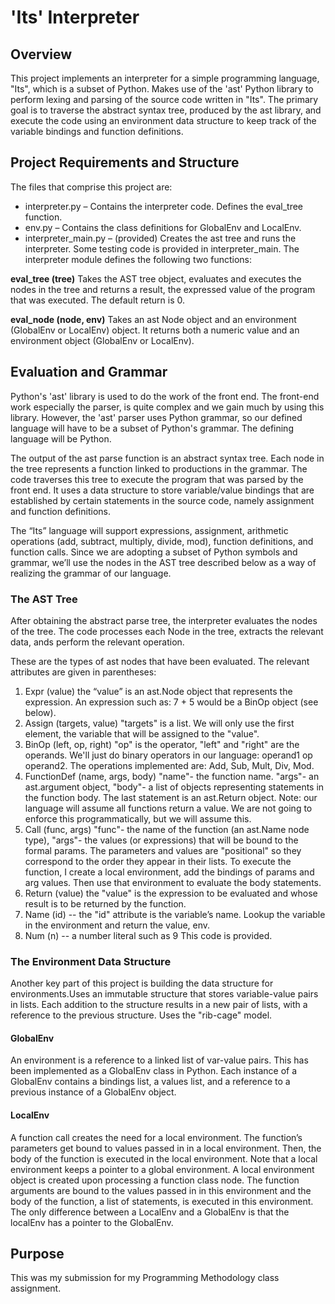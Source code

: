 # 'Its' Interpreter

## Overview
This project implements an interpreter for a simple programming language, "Its", which is a subset of Python.
Makes use of the 'ast' Python library to perform lexing and parsing of the source code written in "Its". The primary goal is to traverse the abstract syntax tree, produced by the ast library, and execute the code
using an environment data structure to keep track of the variable bindings and function definitions.

## Project Requirements and Structure

The files that comprise this project are:
- interpreter.py – Contains the interpreter code. Defines the eval_tree function.
- env.py – Contains the class definitions for GlobalEnv and LocalEnv.
- interpreter_main.py – (provided) Creates the ast tree and runs the interpreter.
Some testing code is provided in interpreter_main. The interpreter module defines the following two functions:

**eval_tree (tree)** Takes the AST tree object, evaluates and executes the nodes in the tree and returns a result, the expressed value of the program that was executed. The default return is 0.

**eval_node (node, env)** Takes an ast Node object and an environment (GlobalEnv or LocalEnv) object. It returns both a numeric value and an environment object (GlobalEnv or LocalEnv).


## Evaluation and Grammar
Python's 'ast' library is used to do the work of the front end. The front-end work especially the parser, is quite complex and we gain much by using this library. However, the 'ast' parser uses Python grammar, so our defined language will have to be a subset of Python's grammar. The defining language will be Python.

The output of the ast parse function is an abstract syntax tree. Each node in the tree represents a function linked to productions in the grammar. The code traverses this tree to execute the program that was parsed by the front end. It uses a data structure to store variable/value bindings that are established by certain statements in the source code, namely assignment and function definitions.

The “Its” language will support expressions, assignment, arithmetic operations (add, subtract, multiply, divide, mod), function definitions, and function calls. Since we are adopting a subset of Python symbols and grammar, we’ll use the nodes in the AST tree described below as a way of realizing the grammar of our language.


### The AST Tree

After obtaining the abstract parse tree, the interpreter evaluates the nodes of the tree. The code processes each Node in the tree, extracts the relevant data, ands perform the relevant operation.

These are the types of ast nodes that have been evaluated. The relevant attributes are given in parentheses:
1. Expr (value) the “value” is an ast.Node object that represents the expression. An expression such as: 7 + 5 would be a BinOp object (see below).
2. Assign (targets, value) "targets" is a list. We will only use the first element, the variable that will be assigned to the "value".
3. BinOp (left, op, right) "op" is the operator, "left" and "right" are the operands. We'll just do binary operators in our language: operand1 op operand2. The operations implemented are: Add, Sub, Mult, Div, Mod.
4. FunctionDef (name, args, body) "name"- the function name. "args"- an ast.argument object, "body"- a list of objects representing statements in the function body. The last statement is an ast.Return object. Note: our language will assume all functions return a value. We are not going to enforce this programmatically, but we will assume this.
5. Call (func, args) "func"- the name of the function (an ast.Name node type), "args"- the values (or expressions) that will be bound to the formal params. The parameters and values are "positional" so they correspond to the order they appear in their lists. To execute the function, I create a local environment, add the bindings of params and arg values. Then use that environment to evaluate the body statements.
6. Return (value) the "value" is the expression to be evaluated and whose result is to be returned by the function.
7. Name (id) -- the "id" attribute is the variable’s name. Lookup the variable in the environment and return the value, env.
8. Num (n) -- a number literal such as 9 This code is provided.

### The Environment Data Structure

Another key part of this project is building the data structure for environments.Uses an immutable structure that stores variable-value pairs in lists. Each addition to the structure results in a new pair of lists, with a reference to the previous structure. Uses the "rib-cage" model.

#### GlobalEnv

An environment is a reference to a linked list of var-value pairs. This has been implemented as a GlobalEnv class in Python. Each instance of a GlobalEnv contains a bindings list, a values list, and a reference to a previous instance of a GlobalEnv object.

#### LocalEnv

A function call creates the need for a local environment. The function’s parameters get bound to values passed in in a local environment. Then, the body of the function is executed in the local environment. Note that a local environment keeps a pointer to a global environment.
A local environment object is created upon processing a function class node. The function arguments are bound to the values passed in in this environment and the body of the function, a list of statements, is executed in this environment. The only difference between a LocalEnv and a GlobalEnv is that the localEnv has a pointer to the GlobalEnv.

## Purpose
This was my submission for my Programming Methodology class assignment.
